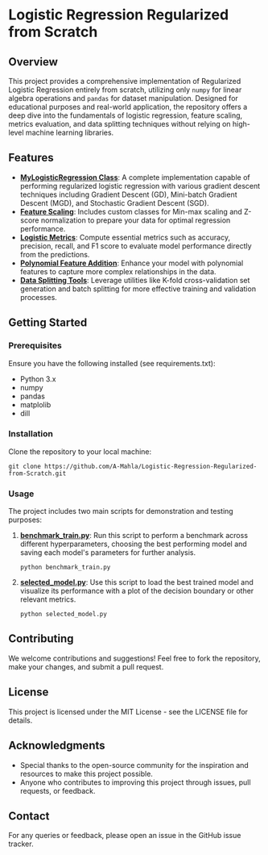 
# Logistic Regression Regularized from Scratch

## Overview
This project provides a comprehensive implementation of Regularized Logistic Regression entirely from scratch, utilizing only `numpy` for linear algebra operations and `pandas` for dataset manipulation. Designed for educational purposes and real-world application, the repository offers a deep dive into the fundamentals of logistic regression, feature scaling, metrics evaluation, and data splitting techniques without relying on high-level machine learning libraries.

## Features
- **[MyLogisticRegression Class](https://github.com/A-Mahla/Logistic-Regression-Regularized-from-Scratch/blob/main/src/my_logistic_regression.py)**: A complete implementation capable of performing regularized logistic regression with various gradient descent techniques including Gradient Descent (GD), Mini-batch Gradient Descent (MGD), and Stochastic Gradient Descent (SGD).
- **[Feature Scaling](https://github.com/A-Mahla/Logistic-Regression-Regularized-from-Scratch/blob/main/src/normalization.py)**: Includes custom classes for Min-max scaling and Z-score normalization to prepare your data for optimal regression performance.
- **[Logistic Metrics](https://github.com/A-Mahla/Logistic-Regression-Regularized-from-Scratch/blob/main/src/metrics.py)**: Compute essential metrics such as accuracy, precision, recall, and F1 score to evaluate model performance directly from the predictions.
- **[Polynomial Feature Addition](https://github.com/A-Mahla/Logistic-Regression-Regularized-from-Scratch/blob/main/src/polynomial_features.py)**: Enhance your model with polynomial features to capture more complex relationships in the data.
- **[Data Splitting Tools](https://github.com/A-Mahla/Logistic-Regression-Regularized-from-Scratch/blob/main/src/data_spliter.py)**: Leverage utilities like K-fold cross-validation set generation and batch splitting for more effective training and validation processes.

## Getting Started

### Prerequisites
Ensure you have the following installed (see requirements.txt):
- Python 3.x
- numpy
- pandas
- matplolib
- dill

### Installation
Clone the repository to your local machine:
```
git clone https://github.com/A-Mahla/Logistic-Regression-Regularized-from-Scratch.git
```

### Usage
The project includes two main scripts for demonstration and testing purposes:

1. **[benchmark_train.py](https://github.com/A-Mahla/Logistic-Regression-Regularized-from-Scratch/blob/main/benchmark_train.py)**: Run this script to perform a benchmark across different hyperparameters, choosing the best performing model and saving each model's parameters for further analysis.

   ```
   python benchmark_train.py
   ```

2. **[selected_model.py](https://github.com/A-Mahla/Logistic-Regression-Regularized-from-Scratch/blob/main/selected_model.py)**: Use this script to load the best trained model and visualize its performance with a plot of the decision boundary or other relevant metrics.

   ```
   python selected_model.py
   ```

## Contributing
We welcome contributions and suggestions! Feel free to fork the repository, make your changes, and submit a pull request.

## License
This project is licensed under the MIT License - see the LICENSE file for details.

## Acknowledgments
- Special thanks to the open-source community for the inspiration and resources to make this project possible.
- Anyone who contributes to improving this project through issues, pull requests, or feedback.

## Contact
For any queries or feedback, please open an issue in the GitHub issue tracker.
